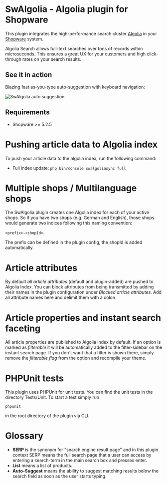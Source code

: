 SwAlgolia - Algolia plugin for Shopware
=====
This plugin integrates the high-performance search cluster [Algolia](https://www.algolia.com/) in your [Shopware](https://www.shopware.de) system.

Algolia Search allows full-text searches over tons of records within microseconds. This ensures a great UX for your customers and high click-through rates on your search results.

See it in action
-----
Blazing fast as-you-type auto-suggestion with keyboard navigation:

![SwAlgolia auto suggestion](https://github.com/synonymous1984/SwAlgolia/blob/master/Documentation/images/screencast_autosuggest.gif "SwAlgolia auto-suggest as-you-type")

Requirements
-----
* Shopware >= 5.2.5

Pushing article data to Algolia index
====
To push your article data to the algolia index, run the following command:

* Full index update: `php bin/console swalgoliasync full`

Multiple shops / Multilanguage shops
=====
The SwAlgolia plugin creates one Algolia index for each of your active shops. So if you have two shops (e.g. German and English), 
those shops would generate two indices following this naming convention:

`<prefix>-<shopId>`. 

The prefix can be defined in the plugin config, the shopId is added automatically.

Article attributes
=====
By default *all article attributes* (default and plugin-added) are pushed to Algolia Index. You can block attributes from being
transmitted by adding their names in the plugin configuration under *Blocked article attributes*. Add all attribute names here and 
delimit them with a colon.

Article properties and instant search faceting
=====
All article properties are published to Algolia index by default. If an option is marked as *filterable* it will be automatically added to the filter-sidebar on the instant search page. If you don´t want that a filter is shown there, simply remove the *filterable flag* from the option and recompile your theme.

PHPUnit tests
=====
This plugin uses PHPUnit for unit tests. You can find the unit tests in the directory Tests/Unit. To start a test simply run
```
phpunit
```
in the root directory of the plugin via CLI.

Glossary
=====
* **SERP** is the synonym for "search engine result page" and in this plugin context SERP means the full search page that a user can access by entering a search-term in the main search box and presses enter.
* **List** means a list of products.
* **Auto-Suggest** means the ability to suggest matching results below the search field as soon as the user starts typing.